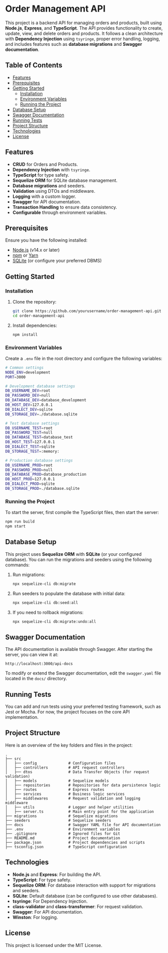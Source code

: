 
# Order Management API

This project is a backend API for managing orders and products, built using **Node.js**, **Express**, and **TypeScript**. The API provides functionality to create, update, view, and delete orders and products. It follows a clean architecture with **Dependency Injection** using `tsyringe`, proper error handling, logging, and includes features such as **database migrations** and **Swagger documentation**.

## Table of Contents

- [Features](#features)
- [Prerequisites](#prerequisites)
- [Getting Started](#getting-started)
  - [Installation](#installation)
  - [Environment Variables](#environment-variables)
  - [Running the Project](#running-the-project)
- [Database Setup](#database-setup)
- [Swagger Documentation](#swagger-documentation)
- [Running Tests](#running-tests)
- [Project Structure](#project-structure)
- [Technologies](#technologies)
- [License](#license)

## Features

- **CRUD** for Orders and Products.
- **Dependency Injection** with `tsyringe`.
- **TypeScript** for type safety.
- **Sequelize ORM** for SQLite database management.
- **Database migrations** and seeders.
- **Validation** using DTOs and middleware.
- **Logging** with a custom logger.
- **Swagger** for API documentation.
- **Transaction Handling** to ensure data consistency.
- **Configurable** through environment variables.

## Prerequisites

Ensure you have the following installed:

- [Node.js](https://nodejs.org/en/) (v14.x or later)
- [npm](https://www.npmjs.com/get-npm) or [Yarn](https://yarnpkg.com/getting-started)
- [SQLite](https://www.sqlite.org/index.html) (or configure your preferred DBMS)

## Getting Started

### Installation

1. Clone the repository:

   ```bash
   git clone https://github.com/yourusername/order-management-api.git
   cd order-management-api
   ```

2. Install dependencies:

   ```bash
   npm install
   ```

### Environment Variables

Create a `.env` file in the root directory and configure the following variables:

```bash
# Common settings
NODE_ENV=development
PORT=3000

# Development database settings
DB_USERNAME_DEV=root
DB_PASSWORD_DEV=null
DB_DATABASE_DEV=database_development
DB_HOST_DEV=127.0.0.1
DB_DIALECT_DEV=sqlite
DB_STORAGE_DEV=./database.sqlite

# Test database settings
DB_USERNAME_TEST=root
DB_PASSWORD_TEST=null
DB_DATABASE_TEST=database_test
DB_HOST_TEST=127.0.0.1
DB_DIALECT_TEST=sqlite
DB_STORAGE_TEST=:memory:

# Production database settings
DB_USERNAME_PROD=root
DB_PASSWORD_PROD=null
DB_DATABASE_PROD=database_production
DB_HOST_PROD=127.0.0.1
DB_DIALECT_PROD=sqlite
DB_STORAGE_PROD=./database.sqlite
```

### Running the Project

To start the server, first compile the TypeScript files, then start the server:

```bash
npm run build
npm start
```

## Database Setup

This project uses **Sequelize ORM** with **SQLite** (or your configured database). You can run the migrations and seeders using the following commands:

1. Run migrations:

   ```bash
   npx sequelize-cli db:migrate
   ```

2. Run seeders to populate the database with initial data:

   ```bash
   npx sequelize-cli db:seed:all
   ```

3. If you need to rollback migrations:

   ```bash
   npx sequelize-cli db:migrate:undo:all
   ```

## Swagger Documentation

The API documentation is available through Swagger. After starting the server, you can view it at:

```
http://localhost:3000/api-docs
```

To modify or extend the Swagger documentation, edit the `swagger.yaml` file located in the `docs/` directory.

## Running Tests

You can add and run tests using your preferred testing framework, such as Jest or Mocha. For now, the project focuses on the core API implementation.

## Project Structure

Here is an overview of the key folders and files in the project:

```
.
├── src
│   ├── config              # Configuration files
│   ├── controllers         # API request controllers
│   ├── dtos                # Data Transfer Objects (for request validation)
│   ├── models              # Sequelize models
│   ├── repositories        # Repositories for data persistence logic
│   ├── routes              # Express routes
│   ├── services            # Business logic services
│   ├── middlewares         # Request validation and logging middleware
│   ├── utils               # Logger and helper utilities
│   ├── server.ts           # Main entry point for the application
├── migrations              # Sequelize migrations
├── seeders                 # Sequelize seeders
├── docs                    # Swagger YAML file for API documentation
├── .env                    # Environment variables
├── .gitignore              # Ignored files for Git
├── README.md               # Project documentation
├── package.json            # Project dependencies and scripts
├── tsconfig.json           # TypeScript configuration
```

## Technologies

- **Node.js** and **Express**: For building the API.
- **TypeScript**: For type safety.
- **Sequelize ORM**: For database interaction with support for migrations and seeders.
- **SQLite**: Default database (can be configured to use other databases).
- **tsyringe**: For Dependency Injection.
- **class-validator** and **class-transformer**: For request validation.
- **Swagger**: For API documentation.
- **Winston**: For logging.

## License

This project is licensed under the MIT License.
